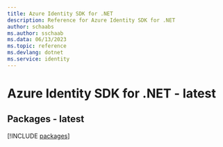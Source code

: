 ```yaml
---
title: Azure Identity SDK for .NET
description: Reference for Azure Identity SDK for .NET
author: schaabs
ms.author: sschaab
ms.data: 06/13/2023
ms.topic: reference
ms.devlang: dotnet
ms.service: identity
---
```

# Azure Identity SDK for .NET - latest
## Packages - latest
[!INCLUDE [packages](identity-index.md)]